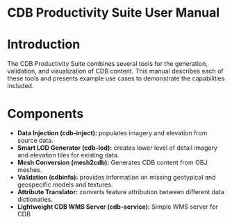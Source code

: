 # CDB Productivity Suite User Manual

# Introduction

The CDB Productivity Suite combines several tools for the generation, validation, and visualization of CDB content. This manual describes each of these tools and presents example use cases to demonstrate the capabilities included.

# Components

*   **Data Injection (cdb-inject):** populates imagery and elevation from source data.
*   **Smart LOD Generator (cdb-lod):** creates lower level of detail imagery and elevation tiles for existing data.
*   **Mesh Conversion (mesh2cdb):** Generates CDB content from OBJ meshes.
*   **Validation (cdbinfo):** provides information on missing geotypical and geospecific models and textures.
*   **Attribute Translator:** converts feature attribution between different data dictionaries.
*   **Lightweight CDB WMS Server (cdb-service):** Simple WMS server for CDB

